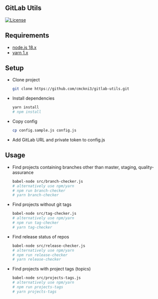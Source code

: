 ## GitLab Utils

[![License](https://img.shields.io/github/license/cmckni3/gitlab-utils.svg)](https://github.com/cmckni3/gitlab-utils/blob/master/LICENSE)

## Requirements

* [node.js 18.x](https://nodejs.org)
* [yarn 1.x](https://yarnpkg.com)

## Setup

* Clone project
  ```bash
  git clone https://github.com/cmckni3/gitlab-utils.git
  ```

* Install dependencies
  ```bash
  yarn install
  # npm install
  ```

* Copy config
  ```bash
  cp config.sample.js config.js
  ```

* Add GitLab URL and private token to config.js

## Usage

* Find projects containing branches other than master, staging, quality-assurance
  ```bash
  babel-node src/branch-checker.js
  # alternatively use npm/yarn
  # npm run branch-checker
  # yarn branch-checker
  ```

* Find projects without git tags
  ```bash
  babel-node src/tag-checker.js
  # alternatively use npm/yarn
  # npm run tag-checker
  # yarn tag-checker
  ```

* Find release status of repos
  ```bash
  babel-node src/release-checker.js
  # alternatively use npm/yarn
  # npm run release-checker
  # yarn release-checker
  ```

* Find projects with project tags (topics)
  ```bash
  babel-node src/projects-tags.js
  # alternatively use npm/yarn
  # npm run projects-tags
  # yarn projects-tags
  ```

